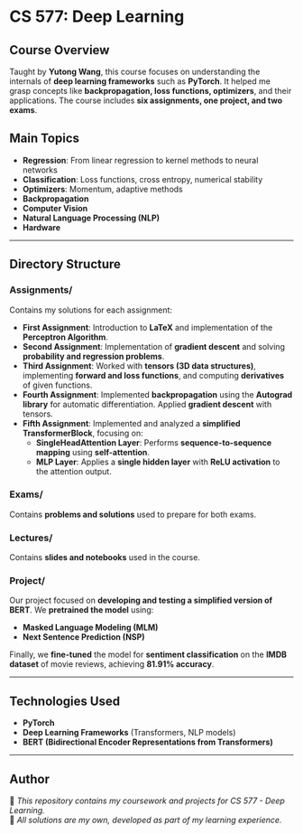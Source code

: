 # CS 577: Deep Learning  

## Course Overview  
Taught by **Yutong Wang**, this course focuses on understanding the internals of **deep learning frameworks** such as **PyTorch**. It helped me grasp concepts like **backpropagation, loss functions, optimizers**, and their applications. The course includes **six assignments, one project, and two exams**.  

## Main Topics  
- **Regression**: From linear regression to kernel methods to neural networks  
- **Classification**: Loss functions, cross entropy, numerical stability  
- **Optimizers**: Momentum, adaptive methods  
- **Backpropagation**  
- **Computer Vision**  
- **Natural Language Processing (NLP)**  
- **Hardware**  

---

## **Directory Structure**  

### **Assignments/**  
Contains my solutions for each assignment:  

- **First Assignment**: Introduction to **LaTeX** and implementation of the **Perceptron Algorithm**.  
- **Second Assignment**: Implementation of **gradient descent** and solving **probability and regression problems**.  
- **Third Assignment**: Worked with **tensors (3D data structures)**, implementing **forward and loss functions**, and computing **derivatives** of given functions.  
- **Fourth Assignment**: Implemented **backpropagation** using the **Autograd library** for automatic differentiation. Applied **gradient descent** with tensors.  
- **Fifth Assignment**: Implemented and analyzed a **simplified TransformerBlock**, focusing on:
  - **SingleHeadAttention Layer**: Performs **sequence-to-sequence mapping** using **self-attention**.  
  - **MLP Layer**: Applies a **single hidden layer** with **ReLU activation** to the attention output.  

### **Exams/**  
Contains **problems and solutions** used to prepare for both exams.  

### **Lectures/**  
Contains **slides and notebooks** used in the course.  

### **Project/**  
Our project focused on **developing and testing a simplified version of BERT**. We **pretrained the model** using:  
- **Masked Language Modeling (MLM)**  
- **Next Sentence Prediction (NSP)**  

Finally, we **fine-tuned** the model for **sentiment classification** on the **IMDB dataset** of movie reviews, achieving **81.91% accuracy**.  

---

## **Technologies Used**  
- **PyTorch**  
- **Deep Learning Frameworks** (Transformers, NLP models)  
- **BERT (Bidirectional Encoder Representations from Transformers)**  

---

## **Author**  
📌 *This repository contains my coursework and projects for CS 577 - Deep Learning.*  
📌 *All solutions are my own, developed as part of my learning experience.*  

